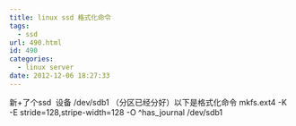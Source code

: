 ```yaml
---
title: linux ssd 格式化命令
tags:
  - ssd
url: 490.html
id: 490
categories:
  - linux server
date: 2012-12-06 18:27:33
---
```


新+了个ssd  设备 /dev/sdb1 （分区已经分好）以下是格式化命令 mkfs.ext4 -K -E stride=128,stripe-width=128 -O ^has_journal /dev/sdb1